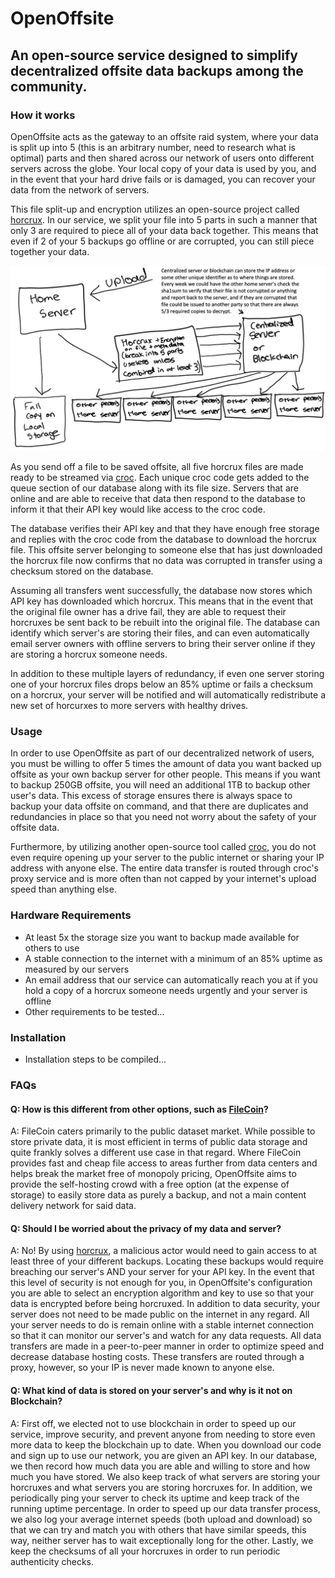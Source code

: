 # OpenOffsite

## An open-source service designed to simplify decentralized offsite data backups among the community.

### How it works

OpenOffsite acts as the gateway to an offsite raid system, where your data is split up into 5 (this is an arbitrary number, need to research what is optimal) parts and then shared across our network of users onto different servers across the globe. Your local copy of your data is used by you, and in the event that your hard drive fails or is damaged, you can recover your data from the network of servers.

This file split-up and encryption utilizes an open-source project called [horcrux](https://github.com/jesseduffield/horcrux). In our service, we split your file into 5 parts in such a manner that only 3 are required to piece all of your data back together. This means that even if 2 of your 5 backups go offline or are corrupted, you can still piece together your data.

![How it works diagram](ServerDiagram.png)

As you send off a file to be saved offsite, all five horcrux files are made ready to be streamed via [croc](https://github.com/schollz/croc). Each unique croc code gets added to the queue section of our database along with its file size. Servers that are online and are able to receive that data then respond to the database to inform it that their API key would like access to the croc code.

The database verifies their API key and that they have enough free storage and replies with the croc code from the database to download the horcrux file. This offsite server belonging to someone else that has just downloaded the horcrux file now confirms that no data was corrupted in transfer using a checksum stored on the database.

Assuming all transfers went successfully, the database now stores which API key has downloaded which horcrux. This means that in the event that the original file owner has a drive fail, they are able to request their horcruxes be sent back to be rebuilt into the original file. The database can identify which server's are storing their files, and can even automatically email server owners with offline servers to bring their server online if they are storing a horcrux someone needs.

In addition to these multiple layers of redundancy, if even one server storing one of your horcrux files drops below an 85% uptime or fails a checksum on a horcrux, your server will be notified and will automatically redistribute a new set of horcurxes to more servers with healthy drives.

### Usage

In order to use OpenOffsite as part of our decentralized network of users, you must be willing to offer 5 times the amount of data you want backed up offsite as your own backup server for other people. This means if you want to backup 250GB offsite, you will need an additional 1TB to backup other user's data. This excess of storage ensures there is always space to backup your data offsite on command, and that there are duplicates and redundancies in place so that you need not worry about the safety of your offsite data.

Furthermore, by utilizing another open-source tool called [croc](https://github.com/schollz/croc), you do not even require opening up your server to the public internet or sharing your IP address with anyone else. The entire data transfer is routed through croc's proxy service and is more often than not capped by your internet's upload speed than anything else.

### Hardware Requirements

-   At least 5x the storage size you want to backup made available for others to use
-   A stable connection to the internet with a minimum of an 85% uptime as measured by our servers
-   An email address that our service can automatically reach you at if you hold a copy of a horcrux someone needs urgently and your server is offline
-   Other requirements to be tested...

### Installation

-   Installation steps to be compiled...

### FAQs

#### Q: How is this different from other options, such as [FileCoin](https://filecoin.io/)?

A: FileCoin caters primarily to the public dataset market. While possible to store private data, it is most efficient in terms of public data storage and quite frankly solves a different use case in that regard. Where FileCoin provides fast and cheap file access to areas further from data centers and helps break the market free of monopoly pricing, OpenOffsite aims to provide the self-hosting crowd with a free option (at the expense of storage) to easily store data as purely a backup, and not a main content delivery network for said data.

#### Q: Should I be worried about the privacy of my data and server?

A: No! By using [horcrux](https://github.com/jesseduffield/horcrux), a malicious actor would need to gain access to at least three of your different backups. Locating these backups would require breaching our server's AND your server for your API key. In the event that this level of security is not enough for you, in OpenOffsite's configuration you are able to select an encryption algorithm and key to use so that your data is encrypted before being horcruxed. In addition to data security, your server does not need to be made public on the internet in any regard. All your server needs to do is remain online with a stable internet connection so that it can monitor our server's and watch for any data requests. All data transfers are made in a peer-to-peer manner in order to optimize speed and decrease database hosting costs. These transfers are routed through a proxy, however, so your IP is never made known to anyone else.

#### Q: What kind of data is stored on your server's and why is it not on Blockchain?

A: First off, we elected not to use blockchain in order to speed up our service, improve security, and prevent anyone from needing to store even more data to keep the blockchain up to date. When you download our code and sign up to use our network, you are given an API key. In our database, we then record how much data you are able and willing to store and how much you have stored. We also keep track of what servers are storing your horcruxes and what servers you are storing horcruxes for. In addition, we periodically ping your server to check its uptime and keep track of the running uptime percentage. In order to speed up our data transfer process, we also log your average internet speeds (both upload and download) so that we can try and match you with others that have similar speeds, this way, neither server has to wait exceptionally long for the other. Lastly, we keep the checksums of all your horcruxes in order to run periodic authenticity checks.
